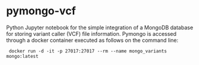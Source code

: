 # pymongo-vcf

Python Jupyter notebook for the simple integration of a
MongoDB database for storing variant caller (VCF) 
file information. Pymongo is accessed through 
a docker container executed as follows on the command line: 

     docker run -d -it -p 27017:27017 --rm --name mongo_variants mongo:latest




